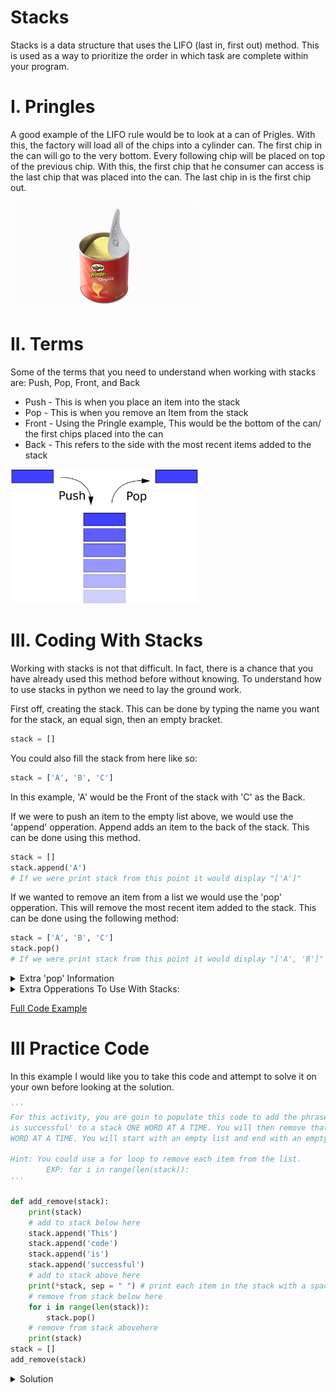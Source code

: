 # Stacks
Stacks is a data structure that uses the LIFO (last in, first out) method. This is used as a way to prioritize the order in which task are complete within your program. 

# I. Pringles
A good example of the LIFO rule would be to look at a can of Prigles. With this, the factory will load all of the chips into a cylinder can. The first chip in the can will go to the very bottom. Every following chip will be placed on top of the previous chip. With this, the first chip that he consumer can access is the last chip that was placed into the can. The last chip in is the first chip out. 

<img src="pringles.jpeg" alt="pringles" width="300" />

# II. Terms
Some of the terms that you need to understand when working with stacks are: Push, Pop, Front, and Back

* Push - This is when you place an item into the stack
* Pop - This is when you remove an Item from the stack
* Front - Using the Pringle example, This would be the bottom of the can/ the first chips placed into the can
* Back - This refers to the side with the most recent items added to the stack

<img src="terms.jpeg" alt="terms" width= "300"/>

# III. Coding With Stacks
Working with stacks is not that difficult. In fact, there is a chance that you have already used this method before without knowing. To understand how to use stacks in python we need to lay the ground work. 

First off, creating the stack. This can be done by typing the name you want for the stack, an equal sign, then an empty bracket.
``` python
stack = []
```
You could also fill the stack from here like so:
``` python
stack = ['A', 'B', 'C']
```
In this example, 'A' would be the Front of the stack with 'C' as the Back.

If we were to push an item to the empty list above, we would use the 'append' opperation. Append adds an item to the back of the stack. This can be done using this method.
``` python
stack = []
stack.append('A')
# If we were print stack from this point it would display "['A']"
```
If we wanted to remove an item from a list we would use the 'pop' opperation. This will remove the most recent item added to the stack. This can be done using the following method:
``` python
stack = ['A', 'B', 'C']
stack.pop()
# If we were print stack from this point it would display "['A', 'B']"
```
<details>
<summary>Extra 'pop' Information</summary>

Note: You can also place a number inside the parenthesis to remove the item in that spot
``` python
stack = ['A', 'B', 'C']
# stack = [0, 1, 2]
stack.pop(1)
# If we were print stack from this point it would display "['A', 'C']"
```
</details>

<details>
<summary>Extra Opperations To Use With Stacks:</summary>

``` python
stack = ['A', 'B', 'C']
len(stack) # This will return the number of items in the stack.

for i in stack: 
    print(i) #This will iterate through each item in the stack individually 

stack.clear() # This will remove all items from the stack
```
</details>

[Full Code Example](stacks.py)

# III Practice Code
In this example I would like you to take this code and attempt to solve it on your own before looking at the solution. 

``` python
'''
For this activity, you are goin to populate this code to add the phrase 'This code 
is successful' to a stack ONE WORD AT A TIME. You will then remove that phrase ONE
WORD AT A TIME. You will start with an empty list and end with an empty list.

Hint: You could use a for loop to remove each item from the list. 
        EXP: for i in range(len(stack)):
'''

def add_remove(stack):
    print(stack)
    # add to stack below here
    stack.append('This')
    stack.append('code')
    stack.append('is')
    stack.append('successful')
    # add to stack above here
    print(*stack, sep = " ") # print each item in the stack with a space between
    # remove from stack below here
    for i in range(len(stack)):
        stack.pop()
    # remove from stack abovehere
    print(stack)
stack = []
add_remove(stack)

```



<details>
<summary>Solution</summary>

``` python
'''
Creator: Dexter Davenport
CSE 212
June 30, 2022
'''
'''
For this activity, you are goin to populate this code to add the phrase 'This code 
is successful' to a stack ONE WORD AT A TIME. You will then remove that phrase ONE
WORD AT A TIME. You will start with an empty list and end with an empty list. 

Hint: You could use a for loop to remove each item from the list. 
        EXP: for i in range(len(stack)):
'''

def add_remove(stack):
    print(stack) # confirm that the stack is empty

    stack.append('This')
    stack.append('code')
    stack.append('is')
    stack.append('successful')

    print(*stack, sep = " ") # print each item in the stack with a space between

    for i in range(len(stack)): # 'for i in stack:' does not work, you must use a range if using a for loop in this example
        stack.pop()

    print(stack) # confirm that the stack is empty

stack = [] # create the empty stack to pass into the function
add_remove(stack)
```
</details>

